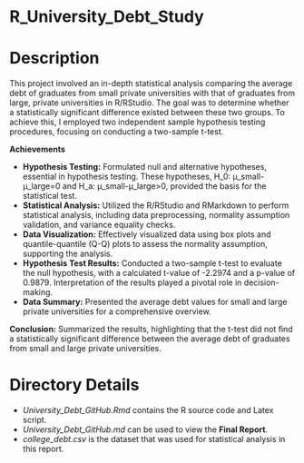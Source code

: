 # R_University_Debt_Study

# Description 
This project involved an in-depth statistical analysis comparing the average debt of graduates from small private universities with that of graduates from large, private universities in R/RStudio. The goal was to determine whether a statistically significant difference existed between these two groups. To achieve this, I employed two independent sample hypothesis testing procedures, focusing on conducting a two-sample t-test.

**Achievements**

* **Hypothesis Testing:** Formulated null and alternative hypotheses, essential in hypothesis testing. These hypotheses, H_0: μ_small-μ_large=0 and H_a: μ_small-μ_large>0, provided the basis for the statistical test.
* **Statistical Analysis:** Utilized the R/RStudio and RMarkdown to perform statistical analysis, including data preprocessing, normality assumption validation, and variance equality checks.
* **Data Visualization:** Effectively visualized data using box plots and quantile-quantile (Q-Q) plots to assess the normality assumption, supporting the analysis.
* **Hypothesis Test Results:** Conducted a two-sample t-test to evaluate the null hypothesis, with a calculated t-value of -2.2974 and a p-value of 0.9879. Interpretation of the results played a pivotal role in decision-making.
* **Data Summary:** Presented the average debt values for small and large private universities for a comprehensive overview.

**Conclusion:** Summarized the results, highlighting that the t-test did not find a statistically significant difference between the average debt of graduates from small and large private universities.

# Directory Details
* *University_Debt_GitHub.Rmd* contains the R source code and Latex script.
*  *University_Debt_GitHub.md* can be used to view the **Final Report**.
*  *college_debt.csv* is the dataset that was used for statistical analysis in this report.
